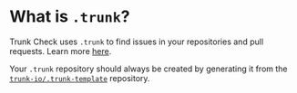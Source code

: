 # What is `.trunk`?

Trunk Check uses `.trunk` to find issues in your repositories and pull requests. Learn more
[here](https://docs.trunk.io/check/github-integration).

Your `.trunk` repository should always be created by generating it from the
[`trunk-io/.trunk-template`](https://github.com/trunk-io/.trunk-template) repository.

[check-github-integration]: https://docs.trunk.io/docs/check-github-integration
